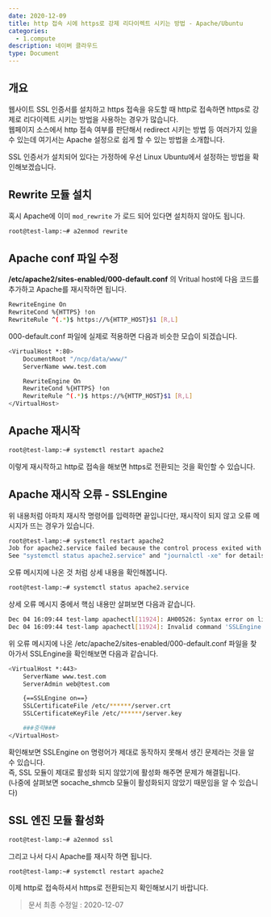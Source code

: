 ```yaml
---
date: 2020-12-09
title: http 접속 시에 https로 강제 리다이렉트 시키는 방법 - Apache/Ubuntu
categories:
  - 1.compute
description: 네이버 클라우드
type: Document
---
```


## 개요
웹사이트 SSL 인증서를 설치하고 https 접속을 유도할 때 http로 접속하면 https로 강제로 리다이렉트 시키는 방법을 사용하는 경우가 많습니다.  
웹페이지 소스에서 http 접속 여부를 판단해서 redirect 시키는 방법 등 여러가지 있을 수 있는데 여기서는 Apache 설정으로 쉽게 할 수 있는 방법을 소개합니다.  

SSL 인증서가 설치되어 있다는 가정하에 우선 Linux Ubuntu에서 설정하는 방법을 확인해보겠습니다.

## Rewrite 모듈 설치
혹시 Apache에 이미 `mod_rewrite` 가 로드 되어 있다면 설치하지 않아도 됩니다.

``` bash
root@test-lamp:~# a2enmod rewrite
```

## Apache conf 파일 수정

**/etc/apache2/sites-enabled/000-default.conf** 의 Vritual host에 다음 코드를 추가하고 Apache를 재시작하면 됩니다.
``` bash
RewriteEngine On
RewriteCond %{HTTPS} !on
RewriteRule ^(.*)$ https://%{HTTP_HOST}$1 [R,L]
```

000-default.conf 파일에 실제로 적용하면 다음과 비슷한 모습이 되겠습니다.
``` bash
<VirtualHost *:80>
	DocumentRoot "/ncp/data/www/"
	ServerName www.test.com

	RewriteEngine On
	RewriteCond %{HTTPS} !on
	RewriteRule ^(.*)$ https://%{HTTP_HOST}$1 [R,L]
</VirtualHost>
```


## Apache 재시작
``` bash
root@test-lamp:~# systemctl restart apache2
```
이렇게 재시작하고 http로 접속을 해보면 https로 전환되는 것을 확인할 수 있습니다.


## Apache 재시작 오류 - SSLEngine
위 내용처럼 아파치 재시작 명령어를 입력하면 끝입니다만, 재시작이 되지 않고 오류 메시지가 뜨는 경우가 있습니다.
``` bash
root@test-lamp:~# systemctl restart apache2
Job for apache2.service failed because the control process exited with error code. 
See "systemctl status apache2.service" and "journalctl -xe" for details.
```

오류 메시지에 나온 것 처럼 상세 내용을 확인해봅니다.
``` bash
root@test-lamp:~# systemctl status apache2.service
```
상세 오류 메시지 중에서 핵심 내용만 살펴보면 다음과 같습니다.
``` bash
Dec 04 16:09:44 test-lamp apachectl[11924]: AH00526: Syntax error on line 36 of /etc/apache2/sites-enabled/000-default.conf:
Dec 04 16:09:44 test-lamp apachectl[11924]: Invalid command 'SSLEngine', perhaps misspelled or defined by a module not included in the server configuration
```

위 오류 메시지에 나온 /etc/apache2/sites-enabled/000-default.conf 파일을 찾아가서 SSLEngine을 확인해보면 다음과 같습니다.
``` bash
<VirtualHost *:443>
    ServerName www.test.com
    ServerAdmin web@test.com

    {==SSLEngine on==}
    SSLCertificateFile /etc/******/server.crt
    SSLCertificateKeyFile /etc/******/server.key

    ###중략###
</VirtualHost>
```

확인해보면 SSLEngine on 명령어가 제대로 동작하지 못해서 생긴 문제라는 것을 알 수 있습니다.     
즉, SSL 모듈이 제대로 활성화 되지 않았기에 활성화 해주면 문제가 해결됩니다.  
(나중에 살펴보면 socache_shmcb 모듈이 활성화되지 않았기 때문임을 알 수 있습니다)

## SSL 엔진 모듈 활성화
``` bash
root@test-lamp:~# a2enmod ssl
```

그리고 나서 다시 Apache를 재시작 하면 됩니다.
``` bash
root@test-lamp:~# systemctl restart apache2
```

이제 http로 접속하셔서 https로 전환되는지 확인해보시기 바랍니다.


> 문서 최종 수정일 : 2020-12-07
